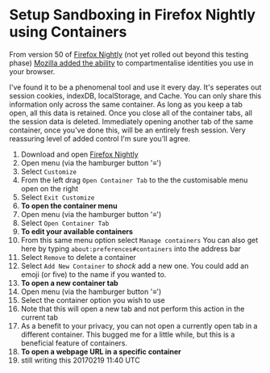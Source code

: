 # Setup Sandboxing in Firefox Nightly using Containers

From version 50 of [Firefox Nightly](https://www.mozilla.org/en-US/firefox/channel/desktop/) (not yet rolled out beyond this testing phase) [Mozilla added the ability](https://blog.mozilla.org/tanvi/2016/06/16/contextual-identities-on-the-web/) to compartmentalise identities you use in your browser.

I've found it to be a phenomenal tool and use it every day. It's seperates out session cookies, indexDB, localStorage, and Cache. You can only share this information only across the same container. As long as you keep a tab open, all this data is retained. Once you close all of the container tabs, all the session data is deleted. Immediately opening another tab of the same container, once you've done this, will be an entirely fresh session. Very reassuring level of added control I'm sure you'll agree.

1. Download and open [Firefox Nightly](https://www.mozilla.org/en-US/firefox/channel/desktop/)
2. Open menu (via the hamburger button '≡')
3. Select `Customize`
4. From the left drag `Open Container Tab` to the the customisable menu open on the right
5. Select `Exit Customize`
6. **To open the container menu**
7. Open menu (via the hamburger button '≡')
8. Select `Open Container Tab`
9. **To edit your available containers**
10. From this same menu option select `Manage containers` You can also get here by typing `about:preferences#containers` into the address bar
11. Select `Remove` to delete a container
12. Select `Add New Container` to *shock* add a new one. You could add an emoji (or five) to the name if you wanted to.
13. **To open a new container tab**
14. Open menu (via the hamburger button '≡')
15. Select the container option you wish to use
16. Note that this will open a new tab and not perform this action in the current tab
17. As a benefit to your privacy, you can not open a currently open tab in a different container. This bugged me for a little while, but this is a beneficial feature of containers.
18. **To open a webpage URL in a specific container**
19. still writing this 20170219 11:40 UTC
